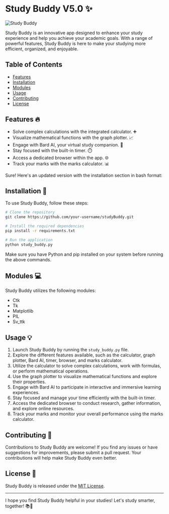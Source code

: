 # Study Buddy V5.0 ✨

![Study Buddy](https://i.postimg.cc/Jn7W4Qgd/Screenshot-2023-07-15-123157.png)

Study Buddy is an innovative app designed to enhance your study experience and help you achieve your academic goals. With a range of powerful features, Study Buddy is here to make your studying more efficient, organized, and enjoyable.

## Table of Contents
- [Features](#features)
- [Installation](#installation)
- [Modules](#modules)
- [Usage](#usage)
- [Contributing](#contributing)
- [License](#license)

## Features :fire:
- Solve complex calculations with the integrated calculator. ➕
- Visualize mathematical functions with the graph plotter. :chart_with_upwards_trend:
- Engage with Bard AI, your virtual study companion. :robot:
- Stay focused with the built-in timer. :stopwatch:
- Access a dedicated browser within the app. :globe_with_meridians:
- Track your marks with the marks calculator. :bar_chart:

Sure! Here's an updated version with the installation section in bash format:

## Installation :rocket:
To use Study Buddy, follow these steps:

```bash
# Clone the repository
git clone https://github.com/your-username/studyBuddy.git
```
```bash
# Install the required dependencies
pip install -r requirements.txt
```
```bash
# Run the application
python study_buddy.py
```

Make sure you have Python and pip installed on your system before running the above commands.

## Modules :computer:
Study Buddy utilizes the following modules:
- Ctk
- Tk
- Matplotlib
- PIL
- Sv_ttk

## Usage :bulb:
1. Launch Study Buddy by running the `study_buddy.py` file.
2. Explore the different features available, such as the calculator, graph plotter, Bard AI, timer, browser, and marks calculator.
3. Utilize the calculator to solve complex calculations, work with formulas, or perform mathematical operations.
4. Use the graph plotter to visualize mathematical functions and explore their properties.
5. Engage with Bard AI to participate in interactive and immersive learning experiences.
6. Stay focused and manage your time efficiently with the built-in timer.
7. Access the dedicated browser to conduct research, gather information, and explore online resources.
8. Track your marks and monitor your overall performance using the marks calculator.

## Contributing :handshake:
Contributions to Study Buddy are welcome! If you find any issues or have suggestions for improvements, please submit a pull request. Your contributions will help make Study Buddy even better.

## License :page_with_curl:
Study Buddy is released under the [MIT License](https://github.com/git-Abdul/studyBuddy/blob/main/LICENSE).

---

I hope you find Study Buddy helpful in your studies! Let's study smarter, together! 📚🤝
